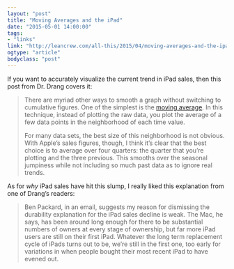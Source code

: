 ```yaml
---
layout: "post"
title: "Moving Averages and the iPad"
date: "2015-05-01 14:00:00"
tags: 
- "links"
link: "http://leancrew.com/all-this/2015/04/moving-averages-and-the-ipad/"
ogtype: "article"
bodyclass: "post"
---
```


If you want to accurately visualize the current trend in iPad sales, then this post from Dr. Drang covers it:

> There are myriad other ways to smooth a graph without switching to cumulative figures. One of the simplest is the [moving average](http://mathworld.wolfram.com/MovingAverage.html). In this technique, instead of plotting the raw data, you plot the average of a few data points in the neighborhood of each time value.
> 
> For many data sets, the best size of this neighborhood is not obvious. With Apple’s sales figures, though, I think it’s clear that the best choice is to average over four quarters: the quarter that you’re plotting and the three previous. This smooths over the seasonal jumpiness while not including so much past data as to ignore real trends.

As for *why* iPad sales have hit this slump, I really liked this explanation from one of Drang’s readers:

> Ben Packard, in an email, suggests my reason for dismissing the durability explanation for the iPad sales decline is weak. The Mac, he says, has been around long enough for there to be substantial numbers of owners at every stage of ownership, but far more iPad users are still on their first iPad. Whatever the long term replacement cycle of iPads turns out to be, we’re still in the first one, too early for variations in when people bought their most recent iPad to have evened out.